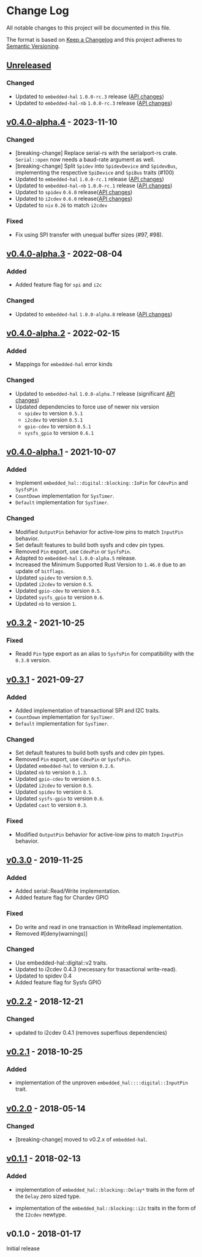 # Change Log

All notable changes to this project will be documented in this file.

The format is based on [Keep a Changelog](http://keepachangelog.com/)
and this project adheres to [Semantic Versioning](http://semver.org/).

## [Unreleased]

### Changed
- Updated to `embedded-hal` `1.0.0-rc.3` release ([API changes](https://github.com/rust-embedded/embedded-hal/blob/master/embedded-hal/CHANGELOG.md#v100-rc3---2023-12-14))
- Updated to `embedded-hal-nb` `1.0.0-rc.3` release ([API changes](https://github.com/rust-embedded/embedded-hal/blob/master/embedded-hal-nb/CHANGELOG.md#v100-rc3---2023-12-14))

## [v0.4.0-alpha.4] - 2023-11-10

### Changed
- [breaking-change] Replace serial-rs with the serialport-rs crate. `Serial::open` now needs a baud-rate argument as well.
- [breaking-change] Split `Spidev` into `SpidevDevice` and `SpidevBus`, implementing the respective `SpiDevice` and `SpiBus` traits (#100)
- Updated to `embedded-hal` `1.0.0-rc.1` release ([API changes](https://github.com/rust-embedded/embedded-hal/blob/master/embedded-hal/CHANGELOG.md#v100-rc1---2023-08-15))
- Updated to `embedded-hal-nb` `1.0.0-rc.1` release ([API changes](https://github.com/rust-embedded/embedded-hal/blob/master/embedded-hal-nb/CHANGELOG.md#v100-rc1---2023-08-15))
- Updated to `spidev` `0.6.0` release([API changes](https://github.com/rust-embedded/rust-spidev/blob/master/CHANGELOG.md#060--2023-08-03))
- Updated to `i2cdev` `0.6.0` release([API changes](https://github.com/rust-embedded/rust-i2cdev/blob/master/CHANGELOG.md#v060---2023-08-03))
- Updated to `nix` `0.26` to match `i2cdev`

### Fixed
- Fix using SPI transfer with unequal buffer sizes (#97, #98).

## [v0.4.0-alpha.3] - 2022-08-04

### Added

- Added feature flag for `spi` and `i2c`

### Changed

- Updated to `embedded-hal` `1.0.0-alpha.8` release ([API changes](https://github.com/rust-embedded/embedded-hal/blob/master/embedded-hal/CHANGELOG.md#v100-alpha8---2022-04-15))

## [v0.4.0-alpha.2] - 2022-02-15

### Added

- Mappings for `embedded-hal` error kinds
### Changed

- Updated to `embedded-hal` `1.0.0-alpha.7` release (significant [API changes](https://github.com/rust-embedded/embedded-hal/blob/master/embedded-hal/CHANGELOG.md#v100-alpha7---2022-02-09))
- Updated dependencies to force use of newer nix version
  - `spidev` to version `0.5.1`
  - `i2cdev` to version `0.5.1`
  - `gpio-cdev` to version `0.5.1`
  - `sysfs_gpio` to version `0.6.1`

## [v0.4.0-alpha.1] - 2021-10-07

### Added

- Implement `embedded_hal::digital::blocking::IoPin` for `CdevPin` and `SysfsPin`
- `CountDown` implementation for `SysTimer`.
- `Default` implementation for `SysTimer`.

### Changed

- Modified `OutputPin` behavior for active-low pins to match `InputPin` behavior.
- Set default features to build both sysfs and cdev pin types.
- Removed `Pin` export, use `CdevPin` or `SysfsPin`.
- Adapted to `embedded-hal` `1.0.0-alpha.5` release.
- Increased the Minimum Supported Rust Version to `1.46.0` due to an update of `bitflags`.
- Updated `spidev` to version `0.5`.
- Updated `i2cdev` to version `0.5`.
- Updated `gpio-cdev` to version `0.5`.
- Updated `sysfs_gpio` to version `0.6`.
- Updated `nb` to version `1`.

## [v0.3.2] - 2021-10-25

### Fixed
- Readd `Pin` type export as an alias to `SysfsPin` for compatibility with the `0.3.0` version.

## [v0.3.1] - 2021-09-27
### Added

- Added implementation of transactional SPI and I2C traits.
- `CountDown` implementation for `SysTimer`.
- `Default` implementation for `SysTimer`.

### Changed

- Set default features to build both sysfs and cdev pin types.
- Removed `Pin` export, use `CdevPin` or `SysfsPin`.
- Updated `embedded-hal` to version `0.2.6`.
- Updated `nb` to version `0.1.3`.
- Updated `gpio-cdev` to version `0.5`.
- Updated `i2cdev` to version `0.5`.
- Updated `spidev` to version `0.5`.
- Updated `sysfs-gpio` to version `0.6`.
- Updated `cast` to version `0.3`.

### Fixed

- Modified `OutputPin` behavior for active-low pins to match `InputPin` behavior.

## [v0.3.0] - 2019-11-25

### Added

- Added serial::Read/Write implementation.
- Added feature flag for Chardev GPIO

### Fixed

- Do write and read in one transaction in WriteRead implementation.
- Removed #[deny(warnings)]

### Changed

- Use embedded-hal::digital::v2 traits.
- Updated to i2cdev 0.4.3 (necessary for trasactional write-read).
- Updated to spidev 0.4
- Added feature flag for Sysfs GPIO

## [v0.2.2] - 2018-12-21

### Changed

- updated to i2cdev 0.4.1 (removes superflous dependencies)

## [v0.2.1] - 2018-10-25

### Added

- implementation of the unproven `embedded_hal::::digital::InputPin` trait.

## [v0.2.0] - 2018-05-14

### Changed

- [breaking-change] moved to v0.2.x of `embedded-hal`.

## [v0.1.1] - 2018-02-13

### Added

- implementation of `embedded_hal::blocking::Delay*` traits in the form of the `Delay` zero sized
  type.

- implementation of the `embedded_hal::blocking::i2c` traits in the form of the `I2cdev` newtype.

## v0.1.0 - 2018-01-17

Initial release

[Unreleased]: https://github.com/rust-embedded/linux-embedded-hal/compare/v0.4.0-alpha.4...HEAD
[v0.4.0-alpha.4]: https://github.com/rust-embedded/linux-embedded-hal/compare/v0.4.0-alpha.3...v0.4.0-alpha.4
[v0.4.0-alpha.3]: https://github.com/rust-embedded/linux-embedded-hal/compare/v0.4.0-alpha.2...v0.4.0-alpha.3
[v0.4.0-alpha.2]: https://github.com/rust-embedded/linux-embedded-hal/compare/v0.4.0-alpha.1...v0.4.0-alpha.2
[v0.4.0-alpha.1]: https://github.com/rust-embedded/linux-embedded-hal/compare/v0.3.0...v0.4.0-alpha.1
[v0.3.2]: https://github.com/rust-embedded/linux-embedded-hal/compare/v0.3.1...v0.3.2
[v0.3.1]: https://github.com/rust-embedded/linux-embedded-hal/compare/v0.3.0...v0.3.1
[v0.3.0]: https://github.com/rust-embedded/linux-embedded-hal/compare/v0.2.2...v0.3.0
[v0.2.2]: https://github.com/rust-embedded/linux-embedded-hal/compare/v0.2.1...v0.2.2
[v0.2.1]: https://github.com/rust-embedded/linux-embedded-hal/compare/v0.2.0...v0.2.1
[v0.2.0]: https://github.com/rust-embedded/linux-embedded-hal/compare/v0.1.1...v0.2.0
[v0.1.1]: https://github.com/rust-embedded/linux-embedded-hal/compare/v0.1.0...v0.1.1
